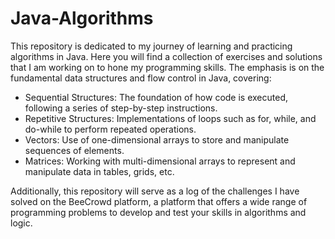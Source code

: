 # Java-Algorithms
This repository is dedicated to my journey of learning and practicing algorithms in Java. Here you will find a collection of exercises and solutions that I am working on to hone my programming skills. The emphasis is on the fundamental data structures and flow control in Java, covering:

- Sequential Structures: The foundation of how code is executed, following a series of step-by-step instructions.
- Repetitive Structures: Implementations of loops such as for, while, and do-while to perform repeated operations.
- Vectors: Use of one-dimensional arrays to store and manipulate sequences of elements.
- Matrices: Working with multi-dimensional arrays to represent and manipulate data in tables, grids, etc.

Additionally, this repository will serve as a log of the challenges I have solved on the BeeCrowd platform, a platform that offers a wide range of programming problems to develop and test your skills in algorithms and logic.
